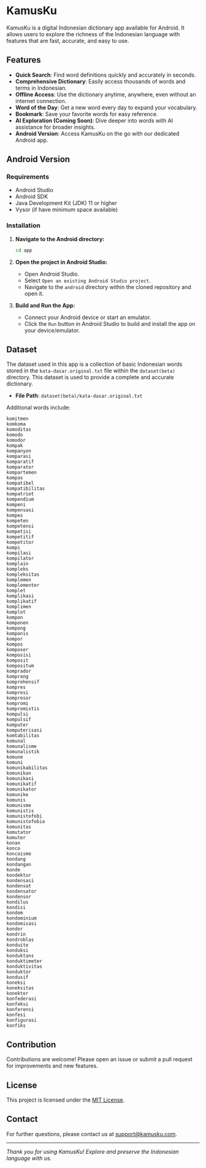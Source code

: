 # KamusKu

KamusKu is a digital Indonesian dictionary app available for Android. It allows users to explore the richness of the Indonesian language with features that are fast, accurate, and easy to use.

## Features

- **Quick Search**: Find word definitions quickly and accurately in seconds.
- **Comprehensive Dictionary**: Easily access thousands of words and terms in Indonesian.
- **Offline Access**: Use the dictionary anytime, anywhere, even without an internet connection.
- **Word of the Day**: Get a new word every day to expand your vocabulary.
- **Bookmark**: Save your favorite words for easy reference.
- **AI Exploration (Coming Soon)**: Dive deeper into words with AI assistance for broader insights.
- **Android Version**: Access KamusKu on the go with our dedicated Android app.

## Android Version

### Requirements

- Android Studio
- Android SDK
- Java Development Kit (JDK) 11 or higher
- Vysor (if have minimum space available)

### Installation

1. **Navigate to the Android directory:**

   ```bash
   cd app
   ```

2. **Open the project in Android Studio:**

   - Open Android Studio.
   - Select `Open an existing Android Studio project`.
   - Navigate to the `android` directory within the cloned repository and open it.

3. **Build and Run the App:**

   - Connect your Android device or start an emulator.
   - Click the `Run` button in Android Studio to build and install the app on your device/emulator.

## Dataset

The dataset used in this app is a collection of basic Indonesian words stored in the `kata-dasar.original.txt` file within the `dataset(beta)` directory. This dataset is used to provide a complete and accurate dictionary.

- **File Path**: `dataset(beta)/kata-dasar.original.txt`

Additional words include:

```
komitmen
komkoma
komoditas
komodo
komodor
kompak
kompanyon
komparasi
komparatif
komparator
kompartemen
kompas
kompatibel
kompatibilitas
kompatriot
kompendium
kompeni
kompensasi
kompes
kompeten
kompetensi
kompetisi
kompetitif
kompetitor
kompi
kompilasi
kompilator
komplain
kompleks
kompleksitas
komplemen
komplementer
komplet
komplikasi
komplikatif
komplimen
komplot
kompon
komponen
kompong
komponis
kompor
kompos
komposer
komposisi
komposit
kompositum
komprador
komprang
komprehensif
kompres
kompresi
kompresor
kompromi
kompromistis
kompulsi
kompulsif
komputer
komputerisasi
komtabilitas
komunal
komunalisme
komunalistik
komune
komuni
komunikabilitas
komunikan
komunikasi
komunikatif
komunikator
komunike
komunis
komunisme
komunistis
komunistofobi
komunistofobia
komunitas
komutator
komuter
konan
konco
koncoisme
kondang
kondangan
konde
kondektur
kondensasi
kondensat
kondensator
kondensor
kondilus
kondisi
kondom
kondominium
kondomisasi
kondor
kondrin
kondroblas
konduite
konduksi
konduktans
konduktimeter
konduktivitas
konduktor
kondusif
koneksi
koneksitas
konektor
konfederasi
konfeksi
konferensi
konfesi
konfigurasi
konfiks
```

## Contribution

Contributions are welcome! Please open an issue or submit a pull request for improvements and new features.

## License

This project is licensed under the [MIT License](LICENSE).

## Contact

For further questions, please contact us at [support@kamusku.com](mailto:support@kamusku.com).

---

*Thank you for using KamusKu! Explore and preserve the Indonesian language with us.*
```